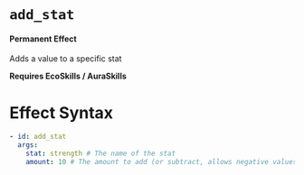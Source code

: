 # `add_stat`
#### Permanent Effect

Adds a value to a specific stat

**Requires EcoSkills / AuraSkills**

# Effect Syntax
```yaml
- id: add_stat
  args:
    stat: strength # The name of the stat
    amount: 10 # The amount to add (or subtract, allows negative values)
```
